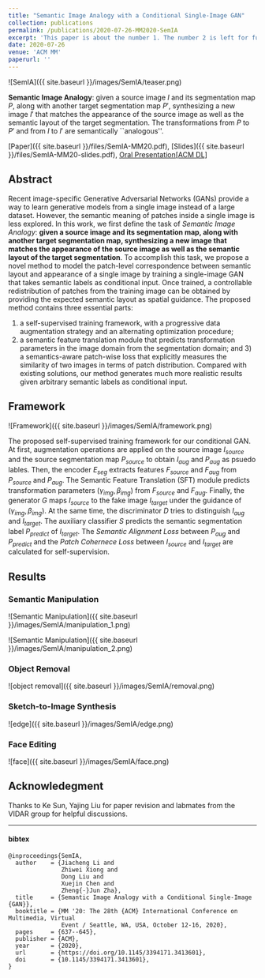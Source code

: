 ```yaml
---
title: "Semantic Image Analogy with a Conditional Single-Image GAN"
collection: publications
permalink: /publications/2020-07-26-MM2020-SemIA
excerpt: 'This paper is about the number 1. The number 2 is left for future work.'
date: 2020-07-26
venue: 'ACM MM'
paperurl: ''
---
```


![SemIA]({{ site.baseurl }}/images/SemIA/teaser.png)


__Semantic Image Analogy__: given a source image $I$ and its segmentation map $P$, along with another
target segmentation map $P'$, synthesizing a new image $I'$ that matches the appearance
of the source image as well as the semantic layout of the target segmentation. The transformations from $P$ to $P'$ and
from $I$ to $I'$ are semantically ``analogous''. 

[Paper]({{ site.baseurl }}/files/SemIA-MM20.pdf), [Slides]({{ site.baseurl }}/files/SemIA-MM20-slides.pdf), [Oral Presentation[ACM DL]](https://dl.acm.org/doi/10.1145/3394171.3413601)

## Abstract

Recent image-specific Generative Adversarial Networks (GANs) provide a way to learn generative models from a single image instead of a large dataset.
However, the semantic meaning of patches inside a single image is less explored. 
In this work, we first define the task of *Semantic Image Analogy*:
__given a source image and its segmentation map, along with another
target segmentation map, synthesizing a new image that matches the appearance
of the source image as well as the semantic layout of the target segmentation__. 
To accomplish this task, we propose a novel method to model the patch-level correspondence between semantic layout 
and appearance of a single image by training a single-image GAN that takes semantic labels as conditional input.
Once trained, a controllable redistribution of patches from the training image can be obtained
by providing the expected semantic layout as spatial guidance. 
The proposed method contains three essential parts: 
1) a self-supervised training framework, with a progressive data augmentation strategy and an alternating optimization procedure; 
2) a semantic feature translation module that predicts transformation parameters in the image domain from the segmentation domain;
and 3) a semantics-aware patch-wise loss that explicitly measures the similarity of two images in terms of patch distribution. 
Compared with existing solutions, our method generates much more realistic results
given arbitrary semantic labels as conditional input. 

## Framework

![Framework]({{ site.baseurl }}/images/SemIA/framework.png)

The proposed self-supervised training framework for our conditional GAN. 
At first, augmentation operations are applied on the source image $I_{source}$ and the source segmentation map $P_{source}$ to obtain $I_{aug}$ and $P_{aug}$ as psuedo lables.
Then, the encoder $E_{seg}$ extracts features $F_{source}$ and $F_{aug}$ from $P_{source}$ and $P_{aug}$.
The Semantic Feature Translation (SFT) module predicts transformation parameters $(\gamma_{img}, \beta_{img})$
from $F_{source}$ and $F_{aug}$.
Finally, the generator $G$ maps $I_{source}$ to the fake image $I_{target}$ under the guidance
of $(\gamma_{img}, \beta_{img})$.
At the same time, the discriminator $D$ tries to distinguish $I_{aug}$ and $I_{target}$.
    The auxiliary classifier $S$ predicts the semantic segmentation label $P_{predict}$ of $I_{target}$.
The *Semantic Alignment Loss* between $P_{aug}$ and $P_{predict}$ and 
the *Patch Cohernece Loss* between $I_{source}$ and $I_{target}$ are calculated for self-supervision.


## Results


### Semantic Manipulation

![Semantic Manipulation]({{ site.baseurl }}/images/SemIA/manipulation_1.png)

![Semantic Manipulation]({{ site.baseurl }}/images/SemIA/manipulation_2.png)


### Object Removal
![object removal]({{ site.baseurl }}/images/SemIA/removal.png)


### Sketch-to-Image Synthesis

![edge]({{ site.baseurl }}/images/SemIA/edge.png)


### Face Editing

![face]({{ site.baseurl }}/images/SemIA/face.png)


## Acknowledegment
Thanks to Ke Sun, Yajing Liu for paper revision and labmates from the VIDAR group for helpful discussions.
 
---

#### bibtex

```
@inproceedings{SemIA,
  author    = {Jiacheng Li and
               Zhiwei Xiong and
               Dong Liu and
               Xuejin Chen and
               Zheng{-}Jun Zha},
  title     = {Semantic Image Analogy with a Conditional Single-Image {GAN}},
  booktitle = {MM '20: The 28th {ACM} International Conference on Multimedia, Virtual
               Event / Seattle, WA, USA, October 12-16, 2020},
  pages     = {637--645},
  publisher = {ACM},
  year      = {2020},
  url       = {https://doi.org/10.1145/3394171.3413601},
  doi       = {10.1145/3394171.3413601},
}
```
